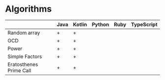 # Algorithms

|                         | Java | Kotlin | Python | Ruby | TypeScript |
|-------------------------|------|--------|--------|------|------------|
| Random array            |   +  |    +   |        |      |            |
| GCD                     |   +  |    +   |        |      |            |
| Power                   |   +  |    +   |        |      |            |
| Simple Factors          |   +  |    +   |        |      |            |
| Eratosthenes Prime Call |   +  |    +   |        |      |            |
